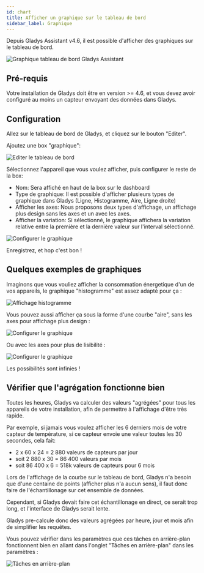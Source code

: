 ```yaml
---
id: chart
title: Afficher un graphique sur le tableau de bord
sidebar_label: Graphique
---
```


Depuis Gladys Assistant v4.6, il est possible d'afficher des graphiques sur le tableau de bord.

![Graphique tableau de bord Gladys Assistant](../../../../../static/img/docs/fr/dashboard/chart/chart-dashboard.jpg)

## Pré-requis

Votre installation de Gladys doit être en version >= 4.6, et vous devez avoir configuré au moins un capteur envoyant des données dans Gladys.

## Configuration

Allez sur le tableau de bord de Gladys, et cliquez sur le bouton "Editer".

Ajoutez une box "graphique":

![Editer le tableau de bord](../../../../../static/img/docs/fr/dashboard/chart/add-chart.jpg)

Sélectionnez l'appareil que vous voulez afficher, puis configurer le reste de la box:

- Nom: Sera affiché en haut de la box sur le dashboard
- Type de graphique: Il est possible d'afficher plusieurs types de graphique dans Gladys (Ligne, Histogramme, Aire, Ligne droite)
- Afficher les axes: Nous proposons deux types d'affichage, un affichage plus design sans les axes et un avec les axes.
- Afficher la variation: Si sélectionné, le graphique affichera la variation relative entre la première et la dernière valeur sur l'interval sélectionné.

![Configurer le graphique](../../../../../static/img/docs/fr/dashboard/chart/configure-chart.jpg)

Enregistrez, et hop c'est bon !

## Quelques exemples de graphiques

Imaginons que vous vouliez afficher la consommation énergetique d'un de vos appareils, le graphique "histogramme" est assez adapté pour ça :

![Affichage histogramme](../../../../../static/img/docs/fr/dashboard/chart/bar.jpg)

Vous pouvez aussi afficher ça sous la forme d'une courbe "aire", sans les axes pour affichage plus design :

![Configurer le graphique](../../../../../static/img/docs/fr/dashboard/chart/area-without-axes.jpg)

Ou avec les axes pour plus de lisibilité :

![Configurer le graphique](../../../../../static/img/docs/fr/dashboard/chart/area-with-axes.jpg)

Les possibilités sont infinies !

## Vérifier que l'agrégation fonctionne bien

Toutes les heures, Gladys va calculer des valeurs "agrégées" pour tous les appareils de votre installation, afin de permettre à l'affichage d'être très rapide.

Par exemple, si jamais vous voulez afficher les 6 derniers mois de votre capteur de température, si ce capteur envoie une valeur toutes les 30 secondes, cela fait:

- 2 x 60 x 24 = 2 880 valeurs de capteurs par jour
- soit 2 880 x 30 = 86 400 valeurs par mois
- soit 86 400 x 6 = 518k valeurs de capteurs pour 6 mois

Lors de l'affichage de la courbe sur le tableau de bord, Gladys n'a besoin que d'une centaine de points (afficher plus n'a aucun sens), il faut donc faire de l'échantillonage sur cet ensemble de données.

Cependant, si Gladys devait faire cet échantillonage en direct, ce serait trop long, et l'interface de Gladys serait lente.

Gladys pre-calcule donc des valeurs agrégées par heure, jour et mois afin de simplifier les requêtes.

Vous pouvez vérifier dans les paramètres que ces tâches en arrière-plan fonctionnent bien en allant dans l'onglet "Tâches en arrière-plan" dans les paramètres :

![Tâches en arrière-plan](../../../../../static/img/docs/fr/dashboard/chart/background-tasks.jpg)
